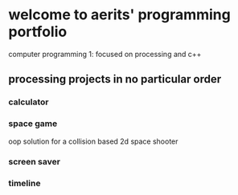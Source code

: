 # welcome to aerits' programming portfolio
computer programming 1: focused on processing and c++

## processing projects in no particular order

### calculator

### space game
oop solution for a collision based 2d space shooter

### screen saver

### timeline
